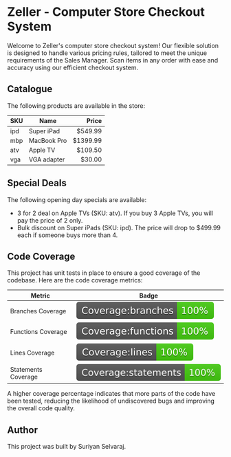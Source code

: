 # Zeller - Computer Store Checkout System

Welcome to Zeller's computer store checkout system! Our flexible solution is designed to handle various pricing rules, tailored to meet the unique requirements of the Sales Manager. Scan items in any order with ease and accuracy using our efficient checkout system.

## Catalogue

The following products are available in the store:

| SKU | Name          | Price     |
| --- | -------------| ---------:|
| ipd | Super iPad   | $549.99   |
| mbp | MacBook Pro  | $1399.99  |
| atv | Apple TV     | $109.50   |
| vga | VGA adapter  | $30.00    |

## Special Deals

The following opening day specials are available:

- 3 for 2 deal on Apple TVs (SKU: atv). If you buy 3 Apple TVs, you will pay the price of 2 only.
- Bulk discount on Super iPads (SKU: ipd). The price will drop to $499.99 each if someone buys more than 4.

## Code Coverage

This project has unit tests in place to ensure a good coverage of the codebase. Here are the code coverage metrics:

| Metric               | Badge                                              |
|----------------------|----------------------------------------------------|
| Branches Coverage    | ![Branches Coverage](./coverage/badge-branches.svg)   |
| Functions Coverage   | ![Functions Coverage](./coverage/badge-functions.svg) |
| Lines Coverage       | ![Lines Coverage](./coverage/badge-lines.svg)         |
| Statements Coverage  | ![Statements Coverage](./coverage/badge-statements.svg)|

A higher coverage percentage indicates that more parts of the code have been tested, reducing the likelihood of undiscovered bugs and improving the overall code quality.

## Author

This project was built by Suriyan Selvaraj.
